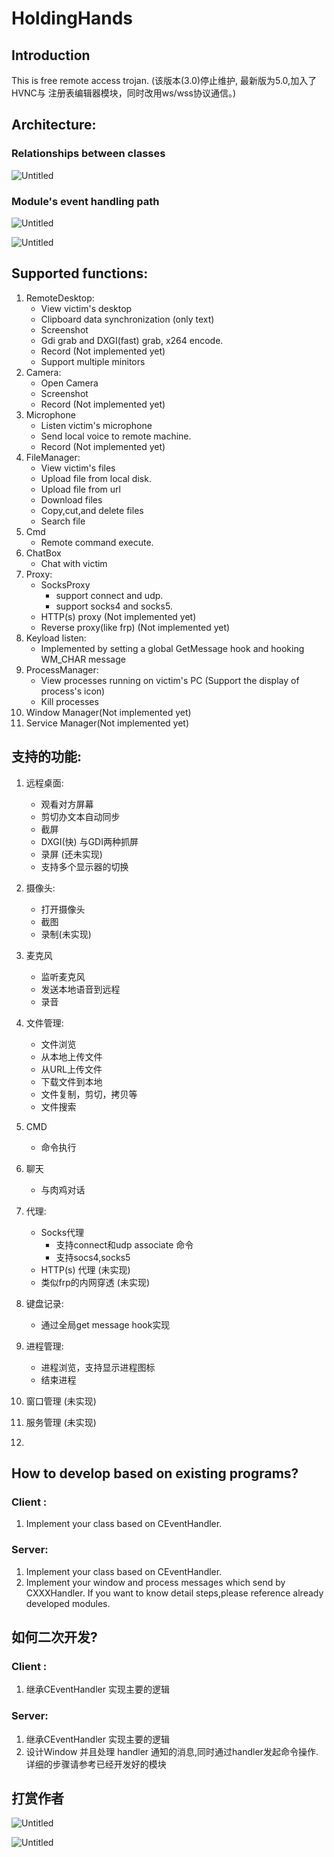 # HoldingHands

## Introduction

This is free remote access trojan.
(该版本(3.0)停止维护, 最新版为5.0,加入了 HVNC与 注册表编辑器模块，同时改用ws/wss协议通信。)
## Architecture:

### Relationships between classes

![Untitled](assets/Untitled.svg)

### Module's event handling path

![Untitled](assets/Untitled%201.svg)

![Untitled](assets/Untitled%202.svg)

## Supported functions:

1. RemoteDesktop:
    - View victim's desktop
    - Clipboard data synchronization (only text)
    - Screenshot
    - Gdi grab and DXGI(fast) grab, x264 encode.
    - Record (Not implemented yet)
    - Support multiple minitors
2. Camera:
    - Open Camera
    - Screenshot
    - Record (Not implemented yet)
3. Microphone
    - Listen victim's microphone
    - Send local voice to remote machine.
    - Record (Not implemented yet)
4. FileManager:
    - View victim's files
    - Upload file from local disk.
    - Upload file from url
    - Download files
    - Copy,cut,and delete files
    - Search file
5. Cmd
    - Remote command execute.
6. ChatBox
    - Chat with victim
7. Proxy:
    - SocksProxy
        - support connect and udp.
        - support socks4 and socks5.
    - HTTP(s) proxy (Not implemented yet)
    - Reverse proxy(like frp) (Not implemented yet)
8. Keyload listen:
    - Implemented by setting a global GetMessage hook and hooking WM_CHAR message
9. ProcessManager:
    - View processes running on victim's PC (Support the display of process's icon)
    - Kill processes
10. Window Manager(Not implemented yet)
11. Service Manager(Not implemented yet)



## 支持的功能:

1. 远程桌面:
    - 观看对方屏幕
    - 剪切办文本自动同步
    - 截屏
    - DXGI(快) 与GDI两种抓屏
    - 录屏 (还未实现)
    - 支持多个显示器的切换
2. 摄像头:
    - 打开摄像头
    - 截图
    - 录制(未实现)
  
3. 麦克风
    - 监听麦克风
    - 发送本地语音到远程
    - 录音
4. 文件管理:
    - 文件浏览
    - 从本地上传文件
    - 从URL上传文件
    - 下载文件到本地
    - 文件复制，剪切，拷贝等
    - 文件搜索
5. CMD
    - 命令执行
6. 聊天
    - 与肉鸡对话
7. 代理:
    - Socks代理
        - 支持connect和udp associate 命令
        - 支持socs4,socks5
    - HTTP(s) 代理 (未实现)
    - 类似frp的内网穿透 (未实现)
8. 键盘记录:
    - 通过全局get message hook实现
9. 进程管理:
    - 进程浏览，支持显示进程图标
    - 结束进程
10. 窗口管理 (未实现)
11. 服务管理 (未实现)
12. 
## How to develop based on existing programs?

### Client :

1. Implement your class based on CEventHandler.

### Server:

1. Implement your class based on CEventHandler.
2. Implement your window and process messages which send by CXXXHandler. If you want to know detail steps,please reference already developed modules.



## 如何二次开发?

### Client :

1. 继承CEventHandler 实现主要的逻辑

### Server:

1. 继承CEventHandler 实现主要的逻辑
2. 设计Window 并且处理 handler 通知的消息,同时通过handler发起命令操作. 详细的步骤请参考已经开发好的模块

## 打赏作者

![Untitled](assets/wx.jpg)


![Untitled](assets/zfb.jpg)
